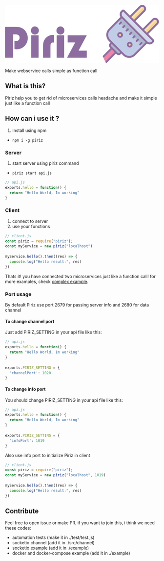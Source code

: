 ![Piriz](/assets/logoV1.2.land.png)

Make webservice calls simple as function call

## What is this?
Piriz help you to get rid of microservices calls headache and make it simple just like a function call

## How can i use it ?
1. Install using npm
  - `npm i -g piriz`

### Server
1. start server using piriz command
  - `piriz start api.js`
```js
// api.js
exports.hello = function() {
  return "Hello World, Im working"
}
```

### Client
1. connect to server
2. use your functions
```js
// client.js
const piriz = require("piriz");
const myService = new piriz("localhost")

myService.hello().then((res) => {
  console.log("Hello result:", res)
})
```
Thats it! you have connected two microservices just like a function call!
for more examples, check [complex example](./example/complex).

### Port usage
By default Piriz use port 2679 for passing server info and 2680 for data channel

#### To change channel port
Just add PIRIZ_SETTING in your api file like this:
```js
// api.js
exports.hello = function() {
  return "Hello World, Im working"
}

exports.PIRIZ_SETTING = {
  'channelPort': 1020
}
```

#### To change info port
You should change PIRIZ_SETTING in your api file like this:
```js
// api.js
exports.hello = function() {
  return "Hello World, Im working"
}

exports.PIRIZ_SETTING = {
  'infoPort': 1019
}
```
Also use info port to initialize Piriz in client
```js
// client.js
const piriz = require("piriz");
const myService = new piriz("localhost", 1019)

myService.hello().then((res) => {
  console.log("Hello result:", res)
})
```

## Contribute
Feel free to open issue or make PR,
if you want to join this, i think we need these codes:
- automation tests (make it in ./test/test.js)
- socketio channel (add it in ./src/channel)
- socketio example (add it in ./example)
- docker and docker-compose example (add it in ./example)
